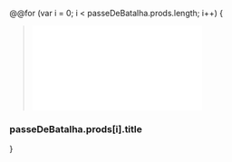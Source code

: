 
@@for (var i = 0; i < passeDeBatalha.prods.length; i++) {

> ![passeDeBatalha](passeDeBatalha.prods[i].img)
### passeDeBatalha.prods[i].title



}

